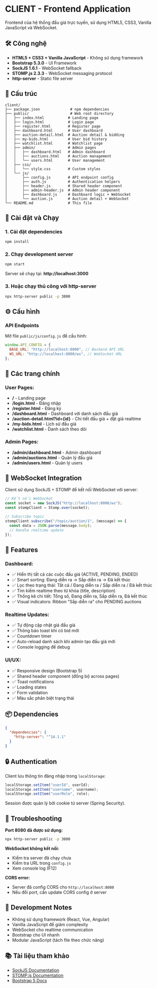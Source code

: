 # CLIENT - Frontend Application

Frontend của hệ thống đấu giá trực tuyến, sử dụng HTML5, CSS3, Vanilla JavaScript và WebSocket.

## 🛠️ Công nghệ

- **HTML5 + CSS3 + Vanilla JavaScript** - Không sử dụng framework
- **Bootstrap 5.3.0** - UI Framework
- **SockJS 1.6.1** - WebSocket fallback
- **STOMP.js 2.3.3** - WebSocket messaging protocol
- **http-server** - Static file server

## 📁 Cấu trúc

```
client/
├── package.json              # npm dependencies
├── public/                   # Web root directory
│   ├── index.html           # Landing page
│   ├── login.html           # Login page
│   ├── register.html        # Register page
│   ├── dashboard.html       # User dashboard
│   ├── auction-detail.html  # Auction detail & bidding
│   ├── my-bids.html         # User bid history
│   ├── watchlist.html       # Watchlist page
│   ├── admin/               # Admin pages
│   │   ├── dashboard.html   # Admin dashboard
│   │   ├── auctions.html    # Auction management
│   │   └── users.html       # User management
│   ├── css/
│   │   └── style.css        # Custom styles
│   └── js/
│       ├── config.js        # API endpoint config
│       ├── auth.js          # Authentication helpers
│       ├── header.js        # Shared header component
│       ├── admin-header.js  # Admin header component
│       ├── dashboard.js     # Dashboard logic + WebSocket
│       └── auction.js       # Auction detail + WebSocket
└── README.md                # This file
```

## 🚀 Cài đặt và Chạy

### 1. Cài đặt dependencies

```bash
npm install
```

### 2. Chạy development server

```bash
npm start
```

Server sẽ chạy tại: **http://localhost:3000**

### 3. Hoặc chạy thủ công với http-server

```bash
npx http-server public -p 3000
```

## ⚙️ Cấu hình

### API Endpoints

Mở file `public/js/config.js` để cấu hình:

```javascript
window.API_CONFIG = {
  BASE_URL: "http://localhost:8000", // Backend API URL
  WS_URL: "http://localhost:8000/ws", // WebSocket URL
};
```

## 📱 Các trang chính

### User Pages:

- **/** - Landing page
- **/login.html** - Đăng nhập
- **/register.html** - Đăng ký
- **/dashboard.html** - Dashboard với danh sách đấu giá
- **/auction-detail.html?id={id}** - Chi tiết đấu giá + đặt giá realtime
- **/my-bids.html** - Lịch sử đấu giá
- **/watchlist.html** - Danh sách theo dõi

### Admin Pages:

- **/admin/dashboard.html** - Admin dashboard
- **/admin/auctions.html** - Quản lý đấu giá
- **/admin/users.html** - Quản lý users

## 🔌 WebSocket Integration

Client sử dụng SockJS + STOMP để kết nối WebSocket với server:

```javascript
// Kết nối WebSocket
const socket = new SockJS("http://localhost:8000/ws");
const stompClient = Stomp.over(socket);

// Subscribe topic
stompClient.subscribe("/topic/auction/1", (message) => {
  const data = JSON.parse(message.body);
  // Handle realtime update
});
```

## 🎨 Features

### Dashboard:

- ✅ Hiển thị tất cả các cuộc đấu giá (ACTIVE, PENDING, ENDED)
- ✅ Smart sorting: Đang diễn ra → Sắp diễn ra → Đã kết thúc
- ✅ Lọc theo trạng thái: Tất cả / Đang diễn ra / Sắp diễn ra / Đã kết thúc
- ✅ Tìm kiếm realtime theo từ khóa (title, description)
- ✅ Thống kê chi tiết: Tổng số, Đang diễn ra, Sắp diễn ra, Đã kết thúc
- ✅ Visual indicators: Ribbon "Sắp diễn ra" cho PENDING auctions

### Realtime Updates:

- ✅ Tự động cập nhật giá đấu giá
- ✅ Thông báo toast khi có bid mới
- ✅ Countdown timer
- ✅ Auto-reload danh sách khi admin tạo đấu giá mới
- ✅ Console logging để debug

### UI/UX:

- ✅ Responsive design (Bootstrap 5)
- ✅ Shared header component (đồng bộ across pages)
- ✅ Toast notifications
- ✅ Loading states
- ✅ Form validation
- ✅ Màu sắc phân biệt trạng thái

## 📦 Dependencies

```json
{
  "dependencies": {
    "http-server": "^14.1.1"
  }
}
```

## 🔒 Authentication

Client lưu thông tin đăng nhập trong `localStorage`:

```javascript
localStorage.setItem("userId", userId);
localStorage.setItem("username", username);
localStorage.setItem("userRole", role);
```

Session được quản lý bởi cookie từ server (Spring Security).

## 🐛 Troubleshooting

**Port 8080 đã được sử dụng:**

```bash
npx http-server public -p 3000
```

**WebSocket không kết nối:**

- Kiểm tra server đã chạy chưa
- Kiểm tra URL trong `config.js`
- Xem console log (F12)

**CORS error:**

- Server đã config CORS cho `http://localhost:8080`
- Nếu đổi port, cần update CORS config ở server

## 📝 Development Notes

- Không sử dụng framework (React, Vue, Angular)
- Vanilla JavaScript để giảm complexity
- WebSocket cho realtime communication
- Bootstrap cho UI nhanh
- Modular JavaScript (tách file theo chức năng)

## 📚 Tài liệu tham khảo

- [SockJS Documentation](https://github.com/sockjs/sockjs-client)
- [STOMP.js Documentation](https://stomp-js.github.io/stomp-websocket/)
- [Bootstrap 5 Docs](https://getbootstrap.com/docs/5.3/)

